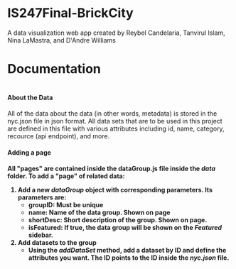 # IS247Final-BrickCity
A data visualization web app created by Reybel Candelaria, Tanvirul Islam, Nina LaMastra, and D'Andre Williams

<h1>Documentation<h1>

<h4>About the Data</h4>
<p>All of the data about the data (in other words, metadata) is stored in the nyc.json file in json format. All data sets that
are to be used in this project are defined in this file with various attributes including id, name, category, recource (api endpoint), and more.</p>

<h4>Adding a page<h4>
<p>All "pages" are contained inside the dataGroup.js file inside the <i>data</i> folder.
To add a "page" of related data:
<ol>
    <li>Add a new <i>dataGroup</i> object with corresponding parameters. Its parameters are:
        <ul>
            <li>groupID: Must be unique</li>
            <li>name: Name of the data group. Shown on page</li>
            <li>shortDesc: Short description of the group. Shown on page.</li>
            <li>isFeatured: If true, the data group will be shown on the <i>Featured</i> sidebar.</li>
        </ul>
     </li>
     <li>Add datasets to the group
        <ul>
            <li>Using the <i>addDataSet</i> method, add a dataset by ID and define the attributes you want. The ID points to the ID inside the <i>nyc.json</i> file.</li>
        </ul>
     </li>
</ol>